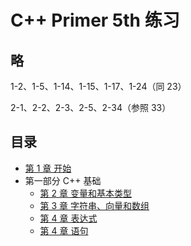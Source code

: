 # C++ Primer 5th 练习

## 略
1-2、1-5、1-14、1-15、1-17、1-24（同 23）

2-1、2-2、2-3、2-5、2-34（参照 33）

## 目录

- [第 1 章 开始](01-start/README.md)
- 第一部分 C++ 基础
    - [第 2 章 变量和基本类型](02-Variables-and-Basic-Types/README.md)
    - [第 3 章 字符串、向量和数组](03-Strings-Vectors-Arrays/README.md)
    - [第 4 章 表达式](04-Expressions/README.md)
    - [第 4 章 语句](05-Statements/README.md)
